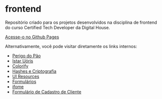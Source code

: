 # frontend
Repositório criado para os projetos desenvolvidos na disciplina de frontend do curso Certified Tech Developer da Digital House.

[Acesse-o no Github Pages](https://mdaffonso.github.io/frontend/)

Alternativamente, você pode visitar diretamente os links internos:

+ [Perigo do Pão](https://mdaffonso.github.io/frontend/perigos-do-pao/)
+ [Istar Uóris](https://mdaffonso.github.io/frontend/istar-uoris/)
+ [Colorify](https://mdaffonso.github.io/frontend/colorify/)
+ [Hashes e Criptografia](https://mdaffonso.github.io/frontend/hashes/)
+ [UI Resources](https://mdaffonso.github.io/frontend/ui-resources/)
+ [Formulários](https://mdaffonso.github.io/frontend/forms/)
+ [ifome](https://mdaffonso.github.io/frontend/ifome/)
+ [Formulário de Cadastro de Cliente](https://mdaffonso.github.io/frontend/cadastro/)
